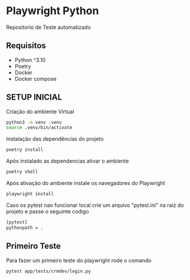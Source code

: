 # Playwright Python
Repositorio de Teste automatizado

## Requisitos
- Python ^3.10
- Poetry 
- Docker
- Docker compose

## SETUP INICIAL

Criação do ambiente Virtual

```sh
python3 -m venv .venv
source .venv/bin/activate
```

Instalação das dependências do projeto

```sh
poetry install
```

Após instalado as dependencias ativar o ambiente

```sh
poetry shell
```

Após ativação do ambiente instale os navegadores do Playwright

```sh
playwright install
```

Caso os pytest nao funcionar local crie um arquivo "pytest.ini" na raiz do projeto e passe o seguinte codigo 
```sh
[pytest]
pythonpath = .
```

## Primeiro Teste

Para fazer um primeiro teste do playwright rode o comando
```sh
pytest app/tests/crmdev/login.py
```


